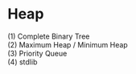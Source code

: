 #  Heap

(1) Complete Binary Tree   
(2) Maximum Heap / Minimum Heap   
(3) Priority Queue   
(4) stdlib   